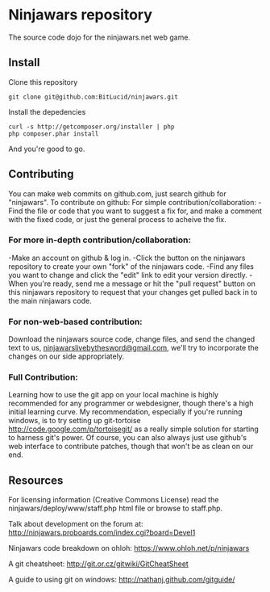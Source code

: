 # Ninjawars repository
The source code dojo for the ninjawars.net web game.

## Install

Clone this repository

	git clone git@github.com:BitLucid/ninjawars.git

Install the depedencies

	curl -s http://getcomposer.org/installer | php
	php composer.phar install

And you're good to go.

## Contributing
You can make web commits on github.com, just search github for "ninjawars".  To contribute on github:
For simple contribution/collaboration:
-Find the file or code that you want to suggest a fix for, and make a comment with the fixed code, or just the general process to acheive the fix.

### For more in-depth contribution/collaboration:
-Make an account on github & log in.
-Click the button on the ninjawars repository to create your own "fork" of the ninjawars code.
-Find any files you want to change and click the "edit" link to edit your version directly.
-When you're ready, send me a message or hit the "pull request" button on this ninjawars repository to request that your changes get pulled back in to the main ninjawars code.

### For non-web-based contribution:
Download the ninjawars source code, change files, and send the changed text to us, ninjawarslivebythesword@gmail.com, we'll try to incorporate the changes on our side appropriately.

### Full Contribution:
Learning how to use the git app on your local machine is highly recommended for any programmer or webdesigner, though there's a high initial learning curve.  My recommendation, especially if you're running windows, is to try setting up git-tortoise http://code.google.com/p/tortoisegit/ as a really simple solution for starting to harness git's power.  Of course, you can also always just use github's web interface to contribute patches, though that won't be as clean on our end.

## Resources

For licensing information (Creative Commons License) read the ninjawars/deploy/www/staff.php html file or browse to staff.php.

Talk about development on the forum at: 
http://ninjawars.proboards.com/index.cgi?board=Devel1

Ninjawars code breakdown on ohloh:
https://www.ohloh.net/p/ninjawars

A git cheatsheet:
http://git.or.cz/gitwiki/GitCheatSheet

A guide to using git on windows:
http://nathanj.github.com/gitguide/

